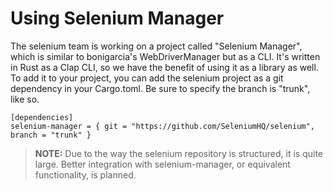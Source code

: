 # Using Selenium Manager

The selenium team is working on a project called "Selenium Manager", which is similar
to bonigarcia's WebDriverManager but as a CLI. It's written in Rust as a Clap CLI,
so we have the benefit of using it as a library as well. To add it to your project,
you can add the selenium project as a git dependency in your Cargo.toml. Be sure to specify
the branch is "trunk", like so.

```
[dependencies]
selenium-manager = { git = "https://github.com/SeleniumHQ/selenium", branch = "trunk" }
```

> **NOTE:** Due to the way the selenium repository is structured, it is quite large. 
> Better integration with selenium-manager, or equivalent functionality, is planned.